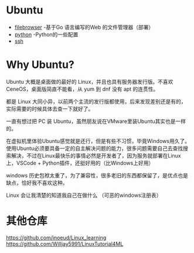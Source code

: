 # Ubuntu
- [filebrowser](./filebrowser.md) -基于Go 语言编写的Web 的文件管理器（部署）
- [python](./python.md) -Python的一些配置
- [ssh](./ssh.md)

# Why Ubuntu?
Ubuntu 大概是桌面做的最好的 Linux，并且也具有服务器发行版。不喜欢 CeneOS，桌面版简直不能看，从 yum 到 dnf 没有 apt 的连贯性。

都是 Linux 大同小异，以前两个主流的发行版都使用，后来发现差别还是有的，实际需要的时候具体去查一下就好了。

一直有想过把 PC 装 Ubuntu，虽然朋友说在VMware里装Ubuntu其实也是一样的。

在虚拟机里体验Ubuntu感觉就是还行，但是有些不习惯，毕竟Windows用久了。使用Ubuntu必须要具备一定的自主解决问题的能力，很多问题需要自己去查找搜索解决，不过在Linux最快乐的事情必然是开发者了，因为服务就部署在Linux上，VSCode + Python插件，还挺好用的（比Windows上好用）

windows 历史包袱太重了，为了兼容性，很多老旧的东西都保留了，是优点也是缺点，恰好我不喜欢这种。

Linux 会让我清楚的知道我自己在做什么 （可恶的windows注册表）

# 其他仓库
<https://github.com/inoeud/Linux_learning>
<https://github.com/Willjay5991/LinuxTutorial4ML>

